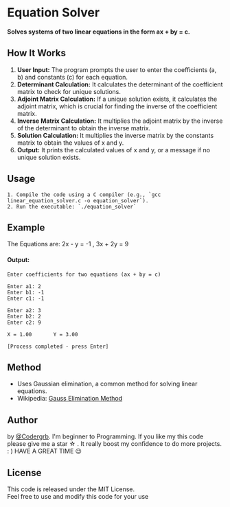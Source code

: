 # Equation Solver

**Solves systems of two linear equations in the form ax + by = c.**

## How It Works

1. **User Input:** The program prompts the user to enter the coefficients (a, b) and constants (c) for each equation.
2. **Determinant Calculation:** It calculates the determinant of the coefficient matrix to check for unique solutions.
3. **Adjoint Matrix Calculation:** If a unique solution exists, it calculates the adjoint matrix, which is crucial for finding the inverse of the coefficient matrix.
4. **Inverse Matrix Calculation:** It multiplies the adjoint matrix by the inverse of the determinant to obtain the inverse matrix.
5. **Solution Calculation:** It multiplies the inverse matrix by the constants matrix to obtain the values of x and y.
6. **Output:** It prints the calculated values of x and y, or a message if no unique solution exists.

## Usage

```
1. Compile the code using a C compiler (e.g., `gcc linear_equation_solver.c -o equation_solver`).
2. Run the executable: `./equation_solver`

```

## Example
The Equations are:
 2x - y = -1 ,
 3x + 2y = 9 
#### Output:
```---- Linear Equation Solver ---- 
Enter coefficients for two equations (ax + by = c) 

Enter a1: 2
Enter b1: -1
Enter c1: -1

Enter a2: 3
Enter b2: 2
Enter c2: 9

X = 1.00       Y = 3.00

[Process completed - press Enter]
```

## Method

- Uses Gaussian elimination, a common method for solving linear equations.
- Wikipedia: [Gauss Elimination Method](https://en.m.wikipedia.org/wiki/Gaussian_elimination)

## Author
 by [@Codergrb](https://github.com/codergrb).
 I'm beginner to Programming. If you like my this code please give me a star ☆ . It really boost my  confidence to do more projects. : ) 
HAVE A GREAT TIME 😉

## License
 This code is released under the MIT License. <br> 
Feel free to use and modify this code for your use
